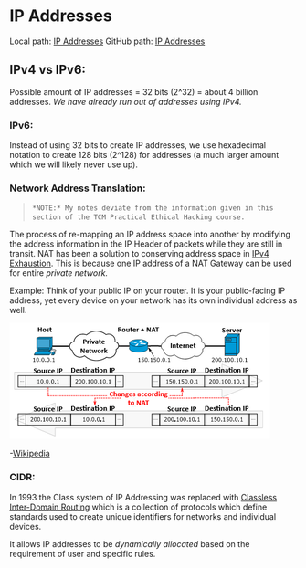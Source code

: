 # IP Addresses

Local path: [IP Addresses](/networking/OSI/IP-addresses.md)
GitHub path: [IP Addresses](https://github.com/TrshPuppy/obsidian-notes/blob/main/networking/OSI/IP-addresses.md)

## IPv4 vs IPv6:

Possible amount of IP addresses = 32 bits (2^32) = about 4 billion addresses. _We have already run out of addresses using IPv4._

### IPv6:

Instead of using 32 bits to create IP addresses, we use hexadecimal notation to create 128 bits (2^128) for addresses (a much larger amount which we will likely never use up).

### Network Address Translation:

>     *NOTE:* My notes deviate from the information given in this section of the TCM Practical Ethical Hacking course.

The process of re-mapping an IP address space into another by modifying the address information in the IP Header of packets while they are still in transit. NAT has been a solution to conserving address space in [IPv4 Exhaustion](/networking/routing/CIDR.md). This is because one IP address of a NAT Gateway can be used for entire _private network._

Example: Think of your public IP on your router. It is your public-facing IP address, yet every device on your network has its own individual address as well.

![](/PNPT-pics/IP-addresses-1.png)

-[Wikipedia](https://en.wikipedia.org/wiki/Network_address_translation)

### CIDR:

In 1993 the Class system of IP Addressing was replaced with [Classless Inter-Domain Routing](/networking/routing/CIDR.md) which is a collection of protocols which define standards used to create unique identifiers for networks and individual devices.

It allows IP addresses to be _dynamically allocated_ based on the requirement of user and specific rules.
